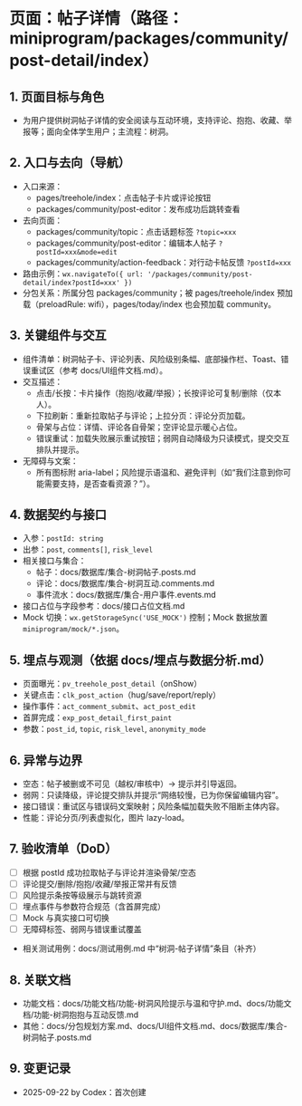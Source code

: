# 页面：帖子详情（路径：miniprogram/packages/community/post-detail/index）

## 1. 页面目标与角色
- 为用户提供树洞帖子详情的安全阅读与互动环境，支持评论、抱抱、收藏、举报等；面向全体学生用户；主流程：树洞。

## 2. 入口与去向（导航）
- 入口来源：
  - pages/treehole/index：点击帖子卡片或评论按钮
  - packages/community/post-editor：发布成功后跳转查看
- 去向页面：
  - packages/community/topic：点击话题标签 `?topic=xxx`
  - packages/community/post-editor：编辑本人帖子 `?postId=xxx&mode=edit`
  - packages/community/action-feedback：对行动卡帖反馈 `?postId=xxx`
- 路由示例：`wx.navigateTo({ url: '/packages/community/post-detail/index?postId=xxx' })`
- 分包关系：所属分包 packages/community；被 pages/treehole/index 预加载（preloadRule: wifi），pages/today/index 也会预加载 community。

## 3. 关键组件与交互
- 组件清单：树洞帖子卡、评论列表、风险级别条幅、底部操作栏、Toast、错误重试区（参考 docs/UI组件文档.md）。
- 交互描述：
  - 点击/长按：卡片操作（抱抱/收藏/举报）；长按评论可复制/删除（仅本人）。
  - 下拉刷新：重新拉取帖子与评论；上拉分页：评论分页加载。
  - 骨架与占位：详情、评论各自骨架；空评论显示暖心占位。
  - 错误重试：加载失败展示重试按钮；弱网自动降级为只读模式，提交交互排队并提示。
- 无障碍与文案：
  - 所有图标附 aria-label；风险提示语温和、避免评判（如“我们注意到你可能需要支持，是否查看资源？”）。

## 4. 数据契约与接口
- 入参：`postId: string`
- 出参：`post`, `comments[]`, `risk_level`
- 相关接口与集合：
  - 帖子：docs/数据库/集合-树洞帖子.posts.md
  - 评论：docs/数据库/集合-树洞互动.comments.md
  - 事件流水：docs/数据库/集合-用户事件.events.md
- 接口占位与字段参考：docs/接口占位文档.md
- Mock 切换：`wx.getStorageSync('USE_MOCK')` 控制；Mock 数据放置 `miniprogram/mock/*.json`。

## 5. 埋点与观测（依据 docs/埋点与数据分析.md）
- 页面曝光：`pv_treehole_post_detail`（onShow）
- 关键点击：`clk_post_action`（hug/save/report/reply）
- 操作事件：`act_comment_submit`、`act_post_edit`
- 首屏完成：`exp_post_detail_first_paint`
- 参数：`post_id`, `topic`, `risk_level`, `anonymity_mode`

## 6. 异常与边界
- 空态：帖子被删或不可见（越权/审核中）→ 提示并引导返回。
- 弱网：只读降级，评论提交排队并提示“网络较慢，已为你保留编辑内容”。
- 接口错误：重试区与错误码文案映射；风险条幅加载失败不阻断主体内容。
- 性能：评论分页/列表虚拟化，图片 lazy-load。

## 7. 验收清单（DoD）
- [ ] 根据 postId 成功拉取帖子与评论并渲染骨架/空态
- [ ] 评论提交/删除/抱抱/收藏/举报正常并有反馈
- [ ] 风险提示条按等级展示与跳转资源
- [ ] 埋点事件与参数符合规范（含首屏完成）
- [ ] Mock 与真实接口可切换
- [ ] 无障碍标签、弱网与错误重试覆盖
- 相关测试用例：docs/测试用例.md 中“树洞-帖子详情”条目（补齐）

## 8. 关联文档
- 功能文档：docs/功能文档/功能-树洞风险提示与温和守护.md、docs/功能文档/功能-树洞抱抱与互动反馈.md
- 其他：docs/分包规划方案.md、docs/UI组件文档.md、docs/数据库/集合-树洞帖子.posts.md

## 9. 变更记录
- 2025-09-22 by Codex：首次创建

